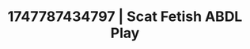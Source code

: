 ---
categories:
- Volleyball
- Lesbian
- Breath play
- Erotic tension build
- Curvy bodies
image: /assets/images/1747787434797.jpg
layout: post
seo:
  description: Featured content with sensual Scat Fetish, ABDL Play. HD images available.
  keywords: Scat Fetish, ABDL Play
  og_image: /assets/images/1747787434797.jpg
  schema_type: VisualArtwork
tags:
- ABDL Play
- Scat Fetish
- '#1747787434797'
title: 1747787434797 | Scat Fetish ABDL Play
---